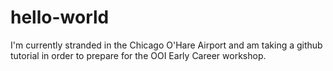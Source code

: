 # hello-world

I'm currently stranded in the Chicago O'Hare Airport and am taking a github tutorial in order to prepare for the OOI Early Career workshop.
